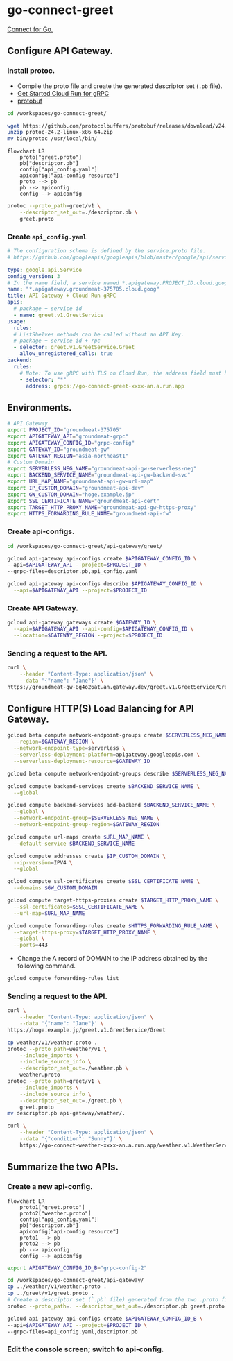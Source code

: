 # go-connect-greet
[Connect for Go.](https://connectrpc.com/docs/go/getting-started/)

## Configure API Gateway.
### Install protoc.
- Compile the proto file and create the generated descriptor set (`.pb` file).
- [Get Started Cloud Run for gRPC](https://cloud.google.com/api-gateway/docs/get-started-cloud-run-grpc?hl=ja)
- [protobuf](https://github.com/protocolbuffers/protobuf/releases)
```bash
cd /workspaces/go-connect-greet/

wget https://github.com/protocolbuffers/protobuf/releases/download/v24.2/protoc-24.2-linux-x86_64.zip
unzip protoc-24.2-linux-x86_64.zip 
mv bin/protoc /usr/local/bin/
```

```mermaid
flowchart LR
    proto["greet.proto"]
    pb["descriptor.pb"]
    config["api_config.yaml"]
    apiconfig["api-config resource"]
    proto --> pb
    pb --> apiconfig
    config --> apiconfig
```
```bash
protoc --proto_path=greet/v1 \
    --descriptor_set_out=./descriptor.pb \
    greet.proto
```

### Create `api_config.yaml`
```yaml
# The configuration schema is defined by the service.proto file.
# https://github.com/googleapis/googleapis/blob/master/google/api/service.proto

type: google.api.Service
config_version: 3
# In the name field, a service named *.apigateway.PROJECT_ID.cloud.goog where PROJECT_ID is the name of your Google Cloud project ID.
name: "*.apigateway.groundmeat-375705.cloud.goog"
title: API Gateway + Cloud Run gRPC
apis:
  # package + service id
  - name: greet.v1.GreetService
usage:
  rules:
  # ListShelves methods can be called without an API Key.
  # package + service id + rpc
  - selector: greet.v1.GreetService.Greet
    allow_unregistered_calls: true
backend:
  rules:
    # Note: To use gRPC with TLS on Cloud Run, the address field must have the scheme grpcs:// instead of https://.
    - selector: "*"
      address: grpcs://go-connect-greet-xxxx-an.a.run.app
```

## Environments.
```bash
# API Gateway
export PROJECT_ID="groundmeat-375705"
export APIGATEWAY_API="groundmeat-grpc"
export APIGATEWAY_CONFIG_ID="grpc-config"
export GATEWAY_ID="groundmeat-gw"
export GATEWAY_REGION="asia-northeast1"
# Custom Domain
export SERVERLESS_NEG_NAME="groundmeat-api-gw-serverless-neg"
export BACKEND_SERVICE_NAME="groundmeat-api-gw-backend-svc"
export URL_MAP_NAME="groundmeat-api-gw-url-map"
export IP_CUSTOM_DOMAIN="groundmeat-api-dev"
export GW_CUSTOM_DOMAIN="hoge.example.jp"
export SSL_CERTIFICATE_NAME="groundmeat-api-cert"
export TARGET_HTTP_PROXY_NAME="groundmeat-api-gw-https-proxy"
export HTTPS_FORWARDING_RULE_NAME="groundmeat-api-fw"
```
### Create api-configs.
```bash
cd /workspaces/go-connect-greet/api-gateway/greet/

gcloud api-gateway api-configs create $APIGATEWAY_CONFIG_ID \
--api=$APIGATEWAY_API --project=$PROJECT_ID \
--grpc-files=descriptor.pb,api_config.yaml
```

```bash
gcloud api-gateway api-configs describe $APIGATEWAY_CONFIG_ID \
  --api=$APIGATEWAY_API --project=$PROJECT_ID
```

### Create API Gateway.
```bash
gcloud api-gateway gateways create $GATEWAY_ID \
  --api=$APIGATEWAY_API --api-config=$APIGATEWAY_CONFIG_ID \
  --location=$GATEWAY_REGION --project=$PROJECT_ID
```

### Sending a request to the API.
```bash
curl \
    --header "Content-Type: application/json" \
    --data '{"name": "Jane"}' \
https://groundmeat-gw-8g4o26at.an.gateway.dev/greet.v1.GreetService/Greet
```

## Configure HTTP(S) Load Balancing for API Gateway.
```bash
gcloud beta compute network-endpoint-groups create $SERVERLESS_NEG_NAME \
  --region=$GATEWAY_REGION \
  --network-endpoint-type=serverless \
  --serverless-deployment-platform=apigateway.googleapis.com \
  --serverless-deployment-resource=$GATEWAY_ID
```

```bash
gcloud beta compute network-endpoint-groups describe $SERVERLESS_NEG_NAME --region=$GATEWAY_REGION
```

```bash
gcloud compute backend-services create $BACKEND_SERVICE_NAME \
  --global

gcloud compute backend-services add-backend $BACKEND_SERVICE_NAME \
  --global \
  --network-endpoint-group=$SERVERLESS_NEG_NAME \
  --network-endpoint-group-region=$GATEWAY_REGION

gcloud compute url-maps create $URL_MAP_NAME \
  --default-service $BACKEND_SERVICE_NAME

gcloud compute addresses create $IP_CUSTOM_DOMAIN \
  --ip-version=IPV4 \
  --global

gcloud compute ssl-certificates create $SSL_CERTIFICATE_NAME \
  --domains $GW_CUSTOM_DOMAIN

gcloud compute target-https-proxies create $TARGET_HTTP_PROXY_NAME \
  --ssl-certificates=$SSL_CERTIFICATE_NAME \
  --url-map=$URL_MAP_NAME

gcloud compute forwarding-rules create $HTTPS_FORWARDING_RULE_NAME \
  --target-https-proxy=$TARGET_HTTP_PROXY_NAME \
  --global \
  --ports=443
```

- Change the A record of DOMAIN to the IP address obtained by the following command.
```bash
gcloud compute forwarding-rules list
```

### Sending a request to the API.
```bash
curl \
    --header "Content-Type: application/json" \
    --data '{"name": "Jane"}' \
https://hoge.example.jp/greet.v1.GreetService/Greet
```

```bash
cp weather/v1/weather.proto .
protoc --proto_path=weather/v1 \
    --include_imports \
    --include_source_info \
    --descriptor_set_out=./weather.pb \
    weather.proto
protoc --proto_path=greet/v1 \
    --include_imports \
    --include_source_info \
    --descriptor_set_out=./greet.pb \
    greet.proto
mv descriptor.pb api-gateway/weather/.

curl \
    --header "Content-Type: application/json" \
    --data '{"condition": "Sunny"}' \
    https://go-connect-weather-xxxx-an.a.run.app/weather.v1.WeatherService/Weather
```

## Summarize the two APIs.
### Create a new api-config.
```mermaid
flowchart LR
    proto1["greet.proto"]
    proto2["weather.proto"]
    config["api_config.yaml"]
    pb["descriptor.pb"]
    apiconfig["api-config resource"]
    proto1 --> pb
    proto2 --> pb
    pb --> apiconfig
    config --> apiconfig
```

```bash
export APIGATEWAY_CONFIG_ID_B="grpc-config-2"

cd /workspaces/go-connect-greet/api-gateway/
cp ../weather/v1/weather.proto .
cp ../greet/v1/greet.proto .
# Create a descriptor set (`.pb` file) generated from the two .proto files.
protoc --proto_path=. --descriptor_set_out=./descriptor.pb greet.proto weather.proto 
```

```bash
gcloud api-gateway api-configs create $APIGATEWAY_CONFIG_ID_B \
--api=$APIGATEWAY_API --project=$PROJECT_ID \
--grpc-files=api_config.yaml,descriptor.pb
```

### Edit the console screen; switch to api-config.
